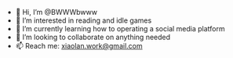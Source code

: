 - 👋 Hi, I’m @BWWWbwww
- 👀 I’m interested in reading and idle games
- 🌱 I’m currently learning how to operating a social media platform
- 💞️ I’m looking to collaborate on anything needed
- 📫 Reach me: xiaolan.work@gmail.com

<!---
BWWWbwww/BWWWbwww is a ✨ special ✨ repository because its `README.md` (this file) appears on your GitHub profile.
You can click the Preview link to take a look at your changes.
--->
